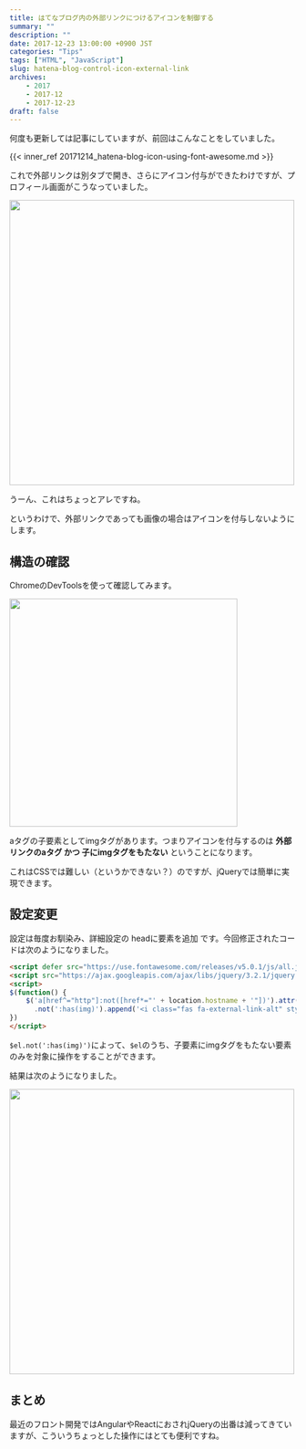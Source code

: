 ```yaml
---
title: はてなブログ内の外部リンクにつけるアイコンを制御する
summary: ""
description: ""
date: 2017-12-23 13:00:00 +0900 JST
categories: "Tips"
tags: ["HTML", "JavaScript"]
slug: hatena-blog-control-icon-external-link
archives:
    - 2017
    - 2017-12
    - 2017-12-23
draft: false
---
```


何度も更新しては記事にしていますが、前回はこんなことをしていました。

{{< inner_ref 20171214_hatena-blog-icon-using-font-awesome.md >}}

これで外部リンクは別タブで開き、さらにアイコン付与ができたわけですが、プロフィール画面がこうなっていました。

<img src="/images/20171223/20171223_hatena-blog-control-icon-external-link_01.png" style="height: auto; width: 500px;">

うーん、これはちょっとアレですね。

というわけで、外部リンクであっても画像の場合はアイコンを付与しないようにします。

## 構造の確認
ChromeのDevToolsを使って確認してみます。

<img src="/images/20171223/20171223_hatena-blog-control-icon-external-link_02.png" style="height: auto; width: 400px;">

aタグの子要素としてimgタグがあります。つまりアイコンを付与するのは **外部リンクのaタグ かつ 子にimgタグをもたない** ということになります。

これはCSSでは難しい（というかできない？）のですが、jQueryでは簡単に実現できます。

## 設定変更
設定は毎度お馴染み、詳細設定の headに要素を追加 です。今回修正されたコードは次のようになりました。

```html
<script defer src="https://use.fontawesome.com/releases/v5.0.1/js/all.js"></script>
<script src="https://ajax.googleapis.com/ajax/libs/jquery/3.2.1/jquery.min.js"></script>
<script>
$(function() {
    $('a[href^="http"]:not([href*="' + location.hostname + '"])').attr('target', '_blank').attr('rel', 'noopener noreferrer')
      .not(':has(img)').append('<i class="fas fa-external-link-alt" style="margin-left: 3px"></i>');
})
</script>
```

`$el.not(':has(img)')`によって、`$el`のうち、子要素にimgタグをもたない要素のみを対象に操作をすることができます。

結果は次のようになりました。

<img src="/images/20171223/20171223_hatena-blog-control-icon-external-link_03.png" style="height: auto; width: 500px;">

## まとめ
最近のフロント開発ではAngularやReactにおされjQueryの出番は減ってきていますが、こういうちょっとした操作にはとても便利ですね。
